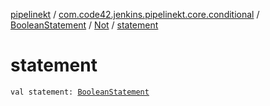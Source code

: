 [pipelinekt](../../../index.md) / [com.code42.jenkins.pipelinekt.core.conditional](../../index.md) / [BooleanStatement](../index.md) / [Not](index.md) / [statement](./statement.md)

# statement

`val statement: `[`BooleanStatement`](../index.md)